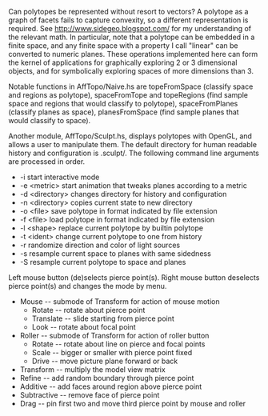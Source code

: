 Can polytopes be represented without resort to vectors? A polytope as a graph of facets fails to capture convexity, so a different representation is required. See http://www.sidegeo.blogspot.com/ for my understanding of the relevant math. In particular, note that a polytope can be embedded in a finite space, and any finite space with a property I call "linear" can be converted to numeric planes. These operations implemented here can form the kernel of applications for graphically exploring 2 or 3 dimensional objects, and for symbolically exploring spaces of more dimensions than 3.

Notable functions in AffTopo/Naive.hs are topeFromSpace (classify space and regions as polytope), spaceFromTope and topeRegions (find sample space and regions that would classify to polytope), spaceFromPlanes (classify planes as space), planesFromSpace (find sample planes that would classify to space).

Another module, AffTopo/Sculpt.hs, displays polytopes with OpenGL, and allows a user to manipulate them. The default directory for human readable history and configuration is .sculpt/. The following command line arguments are processed in order.

  * -i start interactive mode  
  * -e \<metric> start animation that tweaks planes according to a metric  
  * -d \<directory> changes directory for history and configuration  
  * -n \<directory> copies current state to new directory  
  * -o \<file> save polytope in format indicated by file extension  
  * -f \<file> load polytope in format indicated by file extension  
  * -l \<shape> replace current polytope by builtin polytope  
  * -t \<ident> change current polytope to one from history  
  * -r randomize direction and color of light sources
  * -s resample current space to planes with same sidedness  
  * -S resample current polytope to space and planes  

Left mouse button (de)selects pierce point(s). Right mouse button deselects pierce point(s) and changes the mode by menu.

  * Mouse -- submode of Transform for action of mouse motion  
    * Rotate -- rotate about pierce point  
    * Translate -- slide starting from pierce point  
    * Look -- rotate about focal point  
  * Roller -- submode of Transform for action of roller button  
    * Rotate -- rotate about line on pierce and focal points  
    * Scale -- bigger or smaller with pierce point fixed  
    * Drive -- move picture plane forward or back  
  * Transform -- multiply the model view matrix  
  * Refine -- add random boundary through pierce point  
  * Additive -- add faces around region above pierce point  
  * Subtractive -- remove face of pierce point  
  * Drag -- pin first two and move third pierce point by mouse and roller  
